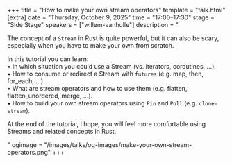 +++
title = "How to make your own stream operators"
template = "talk.html"
[extra]
  date = "Thursday, October 9, 2025"
  time = "17:00–17:30"
  stage = "Side Stage"
  speakers = ["willem-vanhulle"]
  description = "<p>The concept of a <code>Stream</code> in Rust is quite powerful, but it can also be scary, especially when you have to make your own from scratch.</p><p>In this tutorial you can learn:<br/>• In which situation you could use a Stream (vs. iterators, coroutines, …).<br/>• How to consume or redirect a Stream with <code>futures</code> (e.g. map, then, for_each, …).<br/>• What are stream operators and how to use them (e.g. flatten, flatten_unordered, merge, …).<br/>• How to build your own stream operators using <code>Pin</code> and <code>Poll</code> (e.g. <code>clone-stream</code>).</p><p>At the end of the tutorial, I hope, you will feel more comfortable using Streams and related concepts in Rust.</p>"
  ogimage = "/images/talks/og-images/make-your-own-stream-operators.png"
+++

